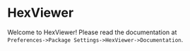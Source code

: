 # HexViewer

Welcome to HexViewer!  Please read the documentation at  
`Preferences->Package Settings->HexViewer->Documentation`.

